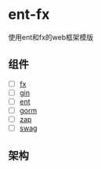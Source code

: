 # ent-fx
使用ent和fx的web框架模版

## 组件
- [ ] [fx](https://github.com/uber-go/fx)
- [ ] [gin](https://github.com/gin-gonic/gin)
- [ ] [ent](https://entgo.io/zh/docs/getting-started/)
- [ ] [gorm](https://github.com/go-gorm/gorm)
- [ ] [zap](https://github.com/uber-go/zap)
- [ ] [swag](https://github.com/swaggo/swag)

## 架构
